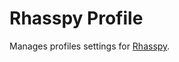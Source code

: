 # Rhasspy Profile

Manages profiles settings for [Rhasspy](https://github.com/synesthesiam/rhasspy).

